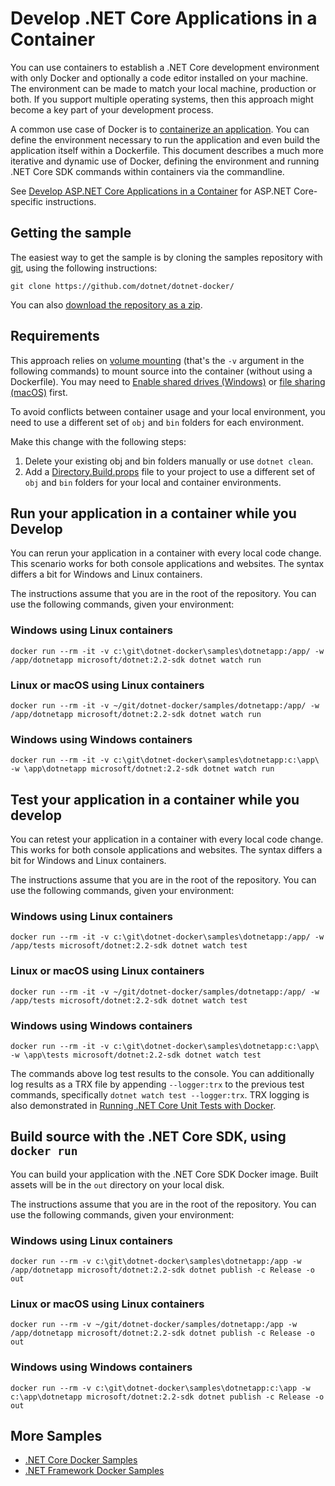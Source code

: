# Develop .NET Core Applications in a Container

You can use containers to establish a .NET Core development environment with only Docker and optionally a code editor installed on your machine. The environment can be made to match your local machine, production or both. If you support multiple operating systems, then this approach might become a key part of your development process.

A common use case of Docker is to [containerize an application](README.md). You can define the environment necessary to run the application and even build the application itself within a Dockerfile. This document describes a much more iterative and dynamic use of Docker, defining the environment and running .NET Core SDK commands within containers via the commandline.

See [Develop ASP.NET Core Applications in a Container](../aspnetapp/aspnet-docker-dev-in-container.md) for ASP.NET Core-specific instructions.

## Getting the sample

The easiest way to get the sample is by cloning the samples repository with [git](https://git-scm.com/downloads), using the following instructions:

```console
git clone https://github.com/dotnet/dotnet-docker/
```

You can also [download the repository as a zip](https://github.com/dotnet/dotnet-docker/archive/master.zip).

## Requirements

This approach relies on [volume mounting](https://docs.docker.com/engine/admin/volumes/volumes/) (that's the `-v` argument in the following commands) to mount source into the container (without using a Dockerfile). You may need to [Enable shared drives (Windows)](https://docs.docker.com/docker-for-windows/#shared-drives) or [file sharing (macOS)](https://docs.docker.com/docker-for-mac/#file-sharing) first.

To avoid conflicts between container usage and your local environment, you need to use a different set of `obj` and `bin` folders for each environment.

 Make this change with the following steps:

 1. Delete your existing obj and bin folders manually or use `dotnet clean`.
 2. Add a [Directory.Build.props](Directory.Build.props) file to your project to use a different set of `obj` and `bin` folders for your local and container environments.

## Run your application in a container while you Develop

You can rerun your application in a container with every local code change. This scenario works for both console applications and websites. The syntax differs a bit for Windows and Linux containers.

The instructions assume that you are in the root of the repository. You can use the following commands, given your environment:

### Windows using Linux containers

```console
docker run --rm -it -v c:\git\dotnet-docker\samples\dotnetapp:/app/ -w /app/dotnetapp microsoft/dotnet:2.2-sdk dotnet watch run
```

### Linux or macOS using Linux containers

```console
docker run --rm -it -v ~/git/dotnet-docker/samples/dotnetapp:/app/ -w /app/dotnetapp microsoft/dotnet:2.2-sdk dotnet watch run
```

### Windows using Windows containers

```console
docker run --rm -it -v c:\git\dotnet-docker\samples\dotnetapp:c:\app\ -w \app\dotnetapp microsoft/dotnet:2.2-sdk dotnet watch run
```

## Test your application in a container while you develop

You can retest your application in a container with every local code change. This works for both console applications and websites. The syntax differs a bit for Windows and Linux containers.

The instructions assume that you are in the root of the repository. You can use the following commands, given your environment:

### Windows using Linux containers

```console
docker run --rm -it -v c:\git\dotnet-docker\samples\dotnetapp:/app/ -w /app/tests microsoft/dotnet:2.2-sdk dotnet watch test
```

### Linux or macOS using Linux containers

```console
docker run --rm -it -v ~/git/dotnet-docker/samples/dotnetapp:/app/ -w /app/tests microsoft/dotnet:2.2-sdk dotnet watch test
```

### Windows using Windows containers

```console
docker run --rm -it -v c:\git\dotnet-docker\samples\dotnetapp:c:\app\ -w \app\tests microsoft/dotnet:2.2-sdk dotnet watch test
```

The commands above log test results to the console. You can additionally log results as a TRX file by appending `--logger:trx` to the previous test commands, specifically `dotnet watch test --logger:trx`. TRX logging is also demonstrated in [Running .NET Core Unit Tests with Docker](dotnet-docker-unit-testing.md).

## Build source with the .NET Core SDK, using `docker run`

You can build your application with the .NET Core SDK Docker image. Built assets will be in the `out` directory on your local disk.

The instructions assume that you are in the root of the repository. You can use the following commands, given your environment:

### Windows using Linux containers

```console
docker run --rm -v c:\git\dotnet-docker\samples\dotnetapp:/app -w /app/dotnetapp microsoft/dotnet:2.2-sdk dotnet publish -c Release -o out
```

### Linux or macOS using Linux containers

```console
docker run --rm -v ~/git/dotnet-docker/samples/dotnetapp:/app -w /app/dotnetapp microsoft/dotnet:2.2-sdk dotnet publish -c Release -o out
```

### Windows using Windows containers

```console
docker run --rm -v c:\git\dotnet-docker\samples\dotnetapp:c:\app -w c:\app\dotnetapp microsoft/dotnet:2.2-sdk dotnet publish -c Release -o out
```

## More Samples

* [.NET Core Docker Samples](../README.md)
* [.NET Framework Docker Samples](https://github.com/microsoft/dotnet-framework-docker-samples/)
